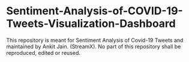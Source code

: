 # Sentiment-Analysis-of-COVID-19-Tweets-Visualization-Dashboard
This repository is meant for Sentiment Analysis of Covid-19 Tweets and maintained by Ankit Jain. (StreamX). No part of this repository shall be reproduced, edited or reused.

